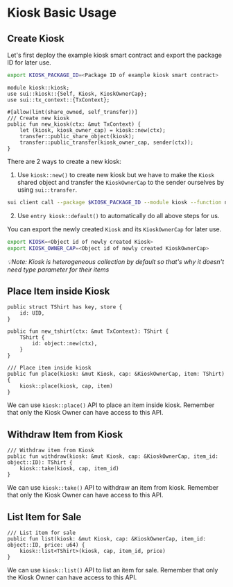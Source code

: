 # Kiosk Basic Usage

## Create Kiosk

Let's first deploy the example kiosk smart contract and export the package ID for later use.
```bash
export KIOSK_PACKAGE_ID=<Package ID of example kiosk smart contract>
```

```move
module kiosk::kiosk;
use sui::kiosk::{Self, Kiosk, KioskOwnerCap};
use sui::tx_context::{TxContext};

#[allow(lint(share_owned, self_transfer))]
/// Create new kiosk
public fun new_kiosk(ctx: &mut TxContext) {
    let (kiosk, kiosk_owner_cap) = kiosk::new(ctx);
    transfer::public_share_object(kiosk);
    transfer::public_transfer(kiosk_owner_cap, sender(ctx));
}

```

There are 2 ways to create a new kiosk:
1. Use `kiosk::new()` to create new kiosk but we have to make the `Kiosk` shared object and transfer the `KioskOwnerCap` to the sender ourselves by using `sui::transfer`.
```bash
sui client call --package $KIOSK_PACKAGE_ID --module kiosk --function new_kiosk
```
2. Use `entry kiosk::default()` to automatically do all above steps for us.

You can export the newly created `Kiosk` and its `KioskOwnerCap` for later use.
```bash
export KIOSK=<Object id of newly created Kiosk>
export KIOSK_OWNER_CAP=<Object id of newly created KioskOwnerCap>
```

_💡Note: Kiosk is heterogeneous collection by default so that's why it doesn't need type parameter for their items_

## Place Item inside Kiosk

```move
public struct TShirt has key, store {
    id: UID,
}

public fun new_tshirt(ctx: &mut TxContext): TShirt {
    TShirt {
        id: object::new(ctx),
    }
}

/// Place item inside kiosk
public fun place(kiosk: &mut Kiosk, cap: &KioskOwnerCap, item: TShirt) {
    kiosk::place(kiosk, cap, item)
}
```

We can use `kiosk::place()` API to place an item inside kiosk. Remember that only the Kiosk Owner can have access to this API.

## Withdraw Item from Kiosk

```move
/// Withdraw item from Kiosk
public fun withdraw(kiosk: &mut Kiosk, cap: &KioskOwnerCap, item_id: object::ID): TShirt {
    kiosk::take(kiosk, cap, item_id)
}
```

We can use `kiosk::take()` API to withdraw an item from kiosk. Remember that only the Kiosk Owner can have access to this API.

## List Item for Sale

```move
/// List item for sale
public fun list(kiosk: &mut Kiosk, cap: &KioskOwnerCap, item_id: object::ID, price: u64) {
    kiosk::list<TShirt>(kiosk, cap, item_id, price)
}
```

We can use `kiosk::list()` API to list an item for sale. Remember that only the Kiosk Owner can have access to this API.
